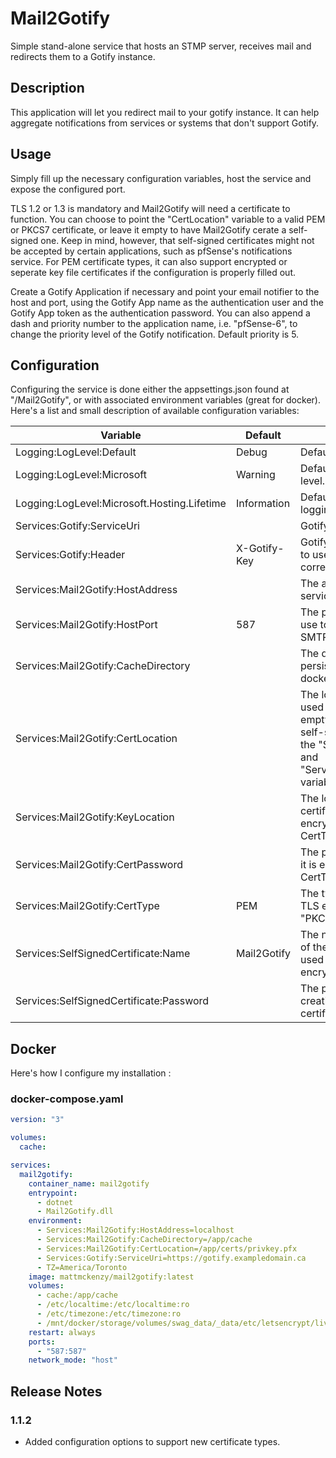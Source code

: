 # Mail2Gotify

Simple stand-alone service that hosts an STMP server, receives mail and redirects them to a Gotify instance.


## Description

This application will let you redirect mail to your gotify instance. It can help aggregate notifications from services or systems that don't support Gotify.


## Usage


Simply fill up the necessary configuration variables, host the service and expose the configured port. 

TLS 1.2 or 1.3 is mandatory and Mail2Gotify will need a certificate to function. You can choose to point the "CertLocation" variable to a valid PEM or PKCS7 certificate, or leave it empty to have Mail2Gotify cerate a self-signed one. Keep in mind, however, that self-signed certificates might not be accepted by certain applications, such as pfSense's notifications service. For PEM certificate types, it can also support encrypted or seperate key file certificates if the configuration is properly filled out. 

Create a Gotify Application if necessary and point your email notifier to the host and port, using the Gotify App name as the authentication user and the Gotify App token as the authentication password. You can also append a dash and priority number to the application name, i.e. "pfSense-6", to change the priority level of the Gotify notification. Default priority is 5.

## <a id="configuration-1">Configuration</a>

Configuring the service is done either the appsettings.json found at "/Mail2Gotify", or with associated environment variables (great for docker). Here's a list and small description of available configuration variables:

Variable | Default | Description|
---|---|---
Logging:LogLevel:Default | Debug | Default .NET logging level.
Logging:LogLevel:Microsoft | Warning | Default .NET Microsoft logging level.
Logging:LogLevel:Microsoft.Hosting.Lifetime | Information |  Default .NET Microsoft Hosting logging level.
Services:Gotify:ServiceUri | | Gotify's service uri.
Services:Gotify:Header | X-Gotify-Key | Gotify's authentication header to use (the default is typically correct).
Services:Mail2Gotify:HostAddress | | The address on which this service resides.
Services:Mail2Gotify:HostPort | 587 | The port that this service will use to receive mail through SMTP.
Services:Mail2Gotify:CacheDirectory | | The directory to use for persistent caaching (bind with docker for permanency).
Services:Mail2Gotify:CertLocation | | The location for the certificate used for TLS encryption. If left empty, Mail2Gotify will create a self-signed certificate using the "Services:Certificate:Name" and "Services:Certificate:Password" variables shown below.
Services:Mail2Gotify:KeyLocation | | The location of the PEM key file certificate used for TLS encryption. Only used when CertType is "PEM".
Services:Mail2Gotify:CertPassword | | The password of the PEM file if it is encrypted. Only used when CertType is "PEM".
Services:Mail2Gotify:CertType | PEM | The type pf certificate used for TLS encryption. Either "PEM" or "PKCS7".
Services:SelfSignedCertificate:Name | Mail2Gotify | The name used for the creation of the self-signed certificate used for the SMTP server's TLS encryption.
Services:SelfSignedCertificate:Password |  | The password used for the creation of the self-signed certificate.


## Docker

Here's how I configure my installation :

### docker-compose.yaml
```yaml
version: "3"

volumes:
  cache:

services:
  mail2gotify:
    container_name: mail2gotify
    entrypoint:
      - dotnet
      - Mail2Gotify.dll
    environment:
      - Services:Mail2Gotify:HostAddress=localhost
      - Services:Mail2Gotify:CacheDirectory=/app/cache
      - Services:Mail2Gotify:CertLocation=/app/certs/privkey.pfx
      - Services:Gotify:ServiceUri=https://gotify.exampledomain.ca
      - TZ=America/Toronto
    image: mattmckenzy/mail2gotify:latest
    volumes:
      - cache:/app/cache
      - /etc/localtime:/etc/localtime:ro
      - /etc/timezone:/etc/timezone:ro
      - /mnt/docker/storage/volumes/swag_data/_data/etc/letsencrypt/live/exampledomain.ca:/app/certs
    restart: always
    ports:
      - "587:587"
    network_mode: "host"
```

## Release Notes

### 1.1.2

- Added configuration options to support new certificate types.

